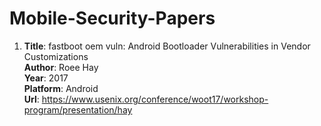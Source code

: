 # Mobile-Security-Papers

1. **Title**: fastboot oem vuln: Android Bootloader Vulnerabilities in Vendor Customizations <br />
**Author**: Roee Hay <br />
**Year**: 2017 <br />
**Platform**: Android <br />
**Url**: https://www.usenix.org/conference/woot17/workshop-program/presentation/hay <br />

